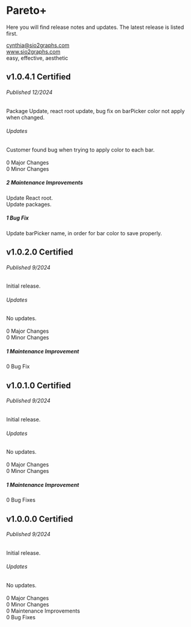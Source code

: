 # Pareto+
Here you will find release notes and updates.  The latest release is listed first.  

cynthia@sio2graphs.com  
www.sio2graphs.com  
easy, effective, aesthetic

## v1.0.4.1 Certified
###### Published 12/2024  
Package Update, react root update, bug fix on barPicker color not apply when changed.  
###### Updates
Customer found bug when trying to apply color to each bar.<br /><br />
0 Major Changes<br />
0 Minor Changes<br />
##### 2 Maintenance Improvements<br />
Update React root.  
Update packages.
##### 1 Bug Fix<br />
Update barPicker name, in order for bar color to save properly.

## v1.0.2.0 Certified
###### Published 9/2024  
Initial release.  
###### Updates
No updates.<br /><br />
0 Major Changes<br />
0 Minor Changes<br />
##### 1 Maintenance Improvement<br />
0 Bug Fix

## v1.0.1.0 Certified
###### Published 9/2024  
Initial release.  
###### Updates
No updates.<br /><br />
0 Major Changes<br />
0 Minor Changes<br />
##### 1 Maintenance Improvement<br />
0 Bug Fixes

## v1.0.0.0 Certified
###### Published 9/2024  
Initial release.  
###### Updates
No updates.<br /><br />
0 Major Changes<br />
0 Minor Changes<br />
0 Maintenance Improvements<br />
0 Bug Fixes
